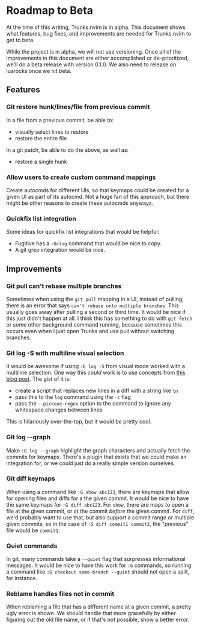 # Roadmap to Beta
At the time of this writing, Trunks.nvim is in alpha. This document shows what features, bug fixes, and improvements are needed for Trunks.nvim to get to beta.

While the project is in alpha, we will not use versioning. Once all of the improvements in this document are either accomplished or de-prioritized, we'll do a beta release with version 0.1.0. We also need to release on luarocks once we hit beta.

## Features

### Git restore hunk/lines/file from previous commit
In a file from a previous commit, be able to:
* visually select lines to restore
* restore the entire file

In a git patch, be able to do the above, as well as:
* restore a single hunk

### Allow users to create custom command mappings
Create autocmds for different UIs, so that keymaps could be created for a given UI as part of its autocmd. Not a huge fan of this approach, but there might be other reasons to create these autocmds anyways.

### Quickfix list integration
Some ideas for quickfix list integrations that would be helpful:

- Fugitive has a `:Gclog` command that would be nice to copy.
- A git grep integration would be nice.

## Improvements

### Git pull can't rebase multiple branches
Sometimes when using the `git pull` mapping in a UI, instead of pulling, there is an error that says `can't rebase onto multiple branches`. This usually goes away after pulling a second or third time. It would be nice if this just didn't happen at all. I think this has something to do with `git fetch` or some other background command running, because sometimes this occurs even when I just open Trunks and use pull without switching branches.

### Git log -S with multiline visual selection
It would be awesome if using `:G log -S` from visual mode worked with a multiline selection. One way this _could_ work is to use concepts from [this blog post](https://hoelz.ro/blog/applying-gits-pickaxe-option-across-multiple-lines-of-yaml-using-textconv). The gist of it is:
* create a script that replaces new lines in a diff with a string like `\n`
* pass this to the `log` command using the `-c` flag
* pass the `--pickaxe-regex` option to the command to ignore any whitespace changes between lines

This is hilariously over-the-top, but it would be pretty cool.

### Git log --graph
Make `:G log --graph` highlight the graph characters and actually fetch the commits for keymaps. There's a plugin that exists that we could make an integration for, or we could just do a really simple version ourselves.

### Git diff keymaps
When using a command like `:G show abc123`, there are keymaps that allow for opening files and diffs for a the given commit. It would be nice to have the same keymaps for `:G diff abc123`. For `show`, there are maps to open a file at the given commit, or at the commit _before_ the given commit. For `diff`, we'd probably want to use that, but also support a commit range or multiple given commits, so in the case of `:G diff commit1 commit2`, the "previous" file would be `commit1`.

### Quiet commands
In git, many commands take a `--quiet` flag that surpresses informational messages. It would be nice to have this work for `:G` commands, so running a command like `:G checkout some-branch --quiet` should not open a split, for instance.

### Reblame handles files not in commit
When reblaming a file that has a different name at a given commit, a pretty ugly error is shown. We should handle that more gracefully by either figuring out the old file name, or if that's not possible, show a better error.
